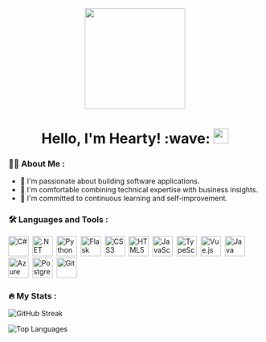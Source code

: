 <div align="center">
  <img src="https://media.giphy.com/media/L1R1tvI9svkIWwpVYr/giphy.gif" width="200"/>
  <h1>
  Hello, I'm Hearty! :wave:
  <img src="https://media.giphy.com/media/hvRJCLFzcasrR4ia7z/giphy.gif" width="30px"/>
</h1>
</div>

### 👨‍⚕️ About Me :

- :rocket: I'm passionate about building software applications.
- :briefcase:  I'm comfortable combining technical expertise with business insights.
- :seedling: I'm committed to continuous learning and self-improvement.

### :hammer_and_wrench: Languages and Tools :
<div>
  <img src="https://cdn.jsdelivr.net/gh/devicons/devicon/icons/csharp/csharp-original.svg" title="C#" alt="C#" width="40" height="40"/>&nbsp;
  <img src="https://cdn.jsdelivr.net/gh/devicons/devicon/icons/dotnetcore/dotnetcore-original.svg" title=".NET Core" alt=".NET Core" width="40" height="40"/>&nbsp;  
  <img src="https://cdn.jsdelivr.net/gh/devicons/devicon/icons/python/python-original.svg" title="Python" alt="Python" width="40" height="40"/>&nbsp;
  <img src="https://cdn.jsdelivr.net/gh/devicons/devicon/icons/flask/flask-original-wordmark.svg" title="Flask" alt="Flask" width="40" height="40"/>&nbsp;
  <img src="https://cdn.jsdelivr.net/gh/devicons/devicon/icons/css3/css3-original-wordmark.svg" title="CSS3" alt="CSS3" width="40" height="40"/>&nbsp;
  <img src="https://cdn.jsdelivr.net/gh/devicons/devicon/icons/html5/html5-plain-wordmark.svg" title="HTML5" alt="HTML5" width="40" height="40"/>&nbsp;
  <img src="https://cdn.jsdelivr.net/gh/devicons/devicon/icons/javascript/javascript-original.svg" title="JavaScript" alt="JavaScript" width="40" height="40"/>&nbsp;
  <img src="https://cdn.jsdelivr.net/gh/devicons/devicon/icons/typescript/typescript-original.svg" title="TypeScript" alt="TypeScript" width="40" height="40"/>&nbsp;
  <img src="https://cdn.jsdelivr.net/gh/devicons/devicon/icons/vuejs/vuejs-original-wordmark.svg" title="Vue.js" alt="Vue.js" width="40" height="40"/>&nbsp;
  <img src="https://cdn.jsdelivr.net/gh/devicons/devicon/icons/java/java-original-wordmark.svg" title="Java" alt="Java" width="40" height="40"/>&nbsp;
  <img src="https://cdn.jsdelivr.net/gh/devicons/devicon/icons/azure/azure-original-wordmark.svg" title="Azure DevOps" alt="Azure DevOps" width="40" height="40"/>&nbsp;
  <img src="https://cdn.jsdelivr.net/gh/devicons/devicon/icons/postgresql/postgresql-original-wordmark.svg" title="PostgreSQL" alt="PostgreSQL" width="40" height="40"/>&nbsp;
  <img src="https://cdn.jsdelivr.net/gh/devicons/devicon/icons/git/git-original-wordmark.svg" title="Git" alt="Git" width="40" height="40"/>&nbsp;
</div>

### :fire: My Stats :

![GitHub Streak](http://github-readme-streak-stats.herokuapp.com?user=alahearty&theme=highcontrast)

![Top Languages](https://github-readme-stats.vercel.app/api/top-langs/?username=alahearty&theme=dracula&hide=Jupyter%20Notebook,JavaScript)

</div>
